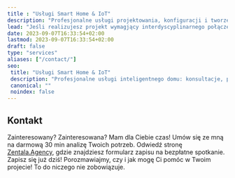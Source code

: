 ```yaml
---
title : "Usługi Smart Home & IoT"
description: "Profesjonalne usługi projektowania, konfiguracji i tworzenia inteligentnych systemów domowych oraz rozwiązań IoT na zamówienie."
lead: "Jeśli realizujesz projekt wymagjący interdyscyplinarnego połączenia automatyki budynkowej, programowania i projektowania intuicyjnych interfejsów użytkownika, mogę być właściwą osobą aby pomóc Ci go zrealizować! Oto kilka pomysłow, jak mogę Cię wesprzeć:"
date: 2023-09-07T16:33:54+02:00
lastmod: 2023-09-07T16:33:54+02:00
draft: false
type: "services"
aliases: ["/contact/"]
seo:
 title: "Usługi Smart Home & IoT"
 description: "Profesjonalne usługi inteligentnego domu: konsultacje, projektowanie, konfiguracja i rozwiązania na zamówienie."
 canonical: ""
 noindex: false
---
```


## Kontakt

Zainteresowany? Zainteresowana? Mam dla Ciebie czas! Umów się ze mną na darmową 30 min analizę Twoich potrzeb. Odwiedź stronę [Zentala.Agency](https://zentala.agency/contact/), gdzie znajdziesz formularz zapisu na bezpłatne spotkanie. Zapisz się już dziś! Porozmawiajmy, czy i jak mogę Ci pomóc w Twoim projecie! To do niczego nie zobowiązuje.


